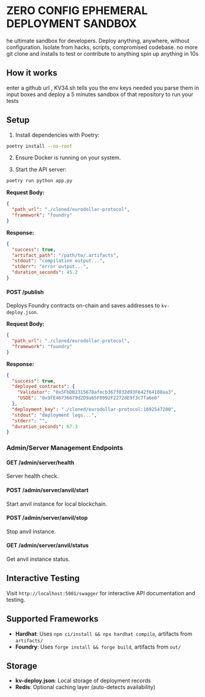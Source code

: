 # ZERO CONFIG EPHEMERAL DEPLOYMENT SANDBOX

he ultimate sandbox for developers. Deploy anything, anywhere, without configuration.  Isolate from hacks, scripts, compromised codebase. no more git clone and installs to test or contribute to anything spin up anything in 10s


## How it works 

enter a github url , KV34.sh tells you the env keys needed you parse them in input boxes  and deploy a 5 minutes sandbox of that repository to run your tests 

## Setup

1. Install dependencies with Poetry:
```bash
poetry install --no-root
```

2. Ensure Docker is running on your system.

3. Start the API server:
```bash
poetry run python app.py
```



**Request Body:**
```json
{
  "path_url": "./cloned/eurodollar-protocol",
  "framework": "foundry"
}
```

**Response:**
```json
{
  "success": true,
  "artifact_path": "/path/to/.artifacts",
  "stdout": "compilation output...",
  "stderr": "error output...",
  "duration_seconds": 45.2
}
```

#### POST /publish
Deploys Foundry contracts on-chain and saves addresses to `kv-deploy.json`.

**Request Body:**
```json
{
  "path_url": "./cloned/eurodollar-protocol",
  "framework": "foundry"
}
```

**Response:**
```json
{
  "success": true,
  "deployed_contracts": {
    "Validator": "0x5FbDB2315678afecb367f032d93F642f64180aa3",
    "USDE": "0x9fE46736679d2D9a65F0992F2272dE9f3c7fa6e0"
  },
  "deployment_key": "./cloned/eurodollar-protocol:1692547200",
  "stdout": "deployment logs...",
  "stderr": "",
  "duration_seconds": 67.3
}
```

### Admin/Server Management Endpoints

#### GET /admin/server/health
Server health check.

#### POST /admin/server/anvil/start
Start anvil instance for local blockchain.

#### POST /admin/server/anvil/stop
Stop anvil instance.

#### GET /admin/server/anvil/status
Get anvil instance status.

## Interactive Testing

Visit `http://localhost:5001/swagger` for interactive API documentation and testing.

## Supported Frameworks

- **Hardhat**: Uses `npm ci/install && npx hardhat compile`, artifacts from `artifacts/`
- **Foundry**: Uses `forge install && forge build`, artifacts from `out/`

## Storage

- **kv-deploy.json**: Local storage of deployment records
- **Redis**: Optional caching layer (auto-detects availability)
